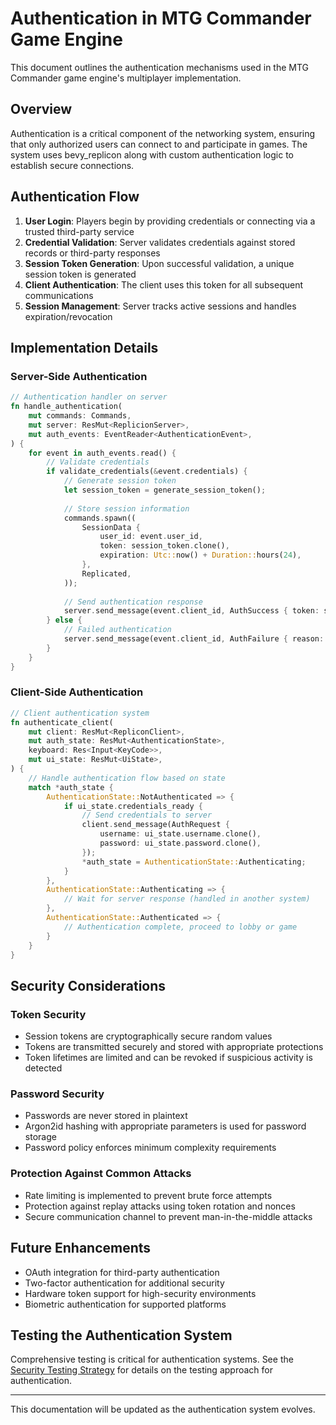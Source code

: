 # Authentication in MTG Commander Game Engine

This document outlines the authentication mechanisms used in the MTG Commander game engine's multiplayer implementation.

## Overview

Authentication is a critical component of the networking system, ensuring that only authorized users can connect to and participate in games. The system uses bevy_replicon along with custom authentication logic to establish secure connections.

## Authentication Flow

1. **User Login**: Players begin by providing credentials or connecting via a trusted third-party service
2. **Credential Validation**: Server validates credentials against stored records or third-party responses
3. **Session Token Generation**: Upon successful validation, a unique session token is generated
4. **Client Authentication**: The client uses this token for all subsequent communications
5. **Session Management**: Server tracks active sessions and handles expiration/revocation

## Implementation Details

### Server-Side Authentication

```rust
// Authentication handler on server
fn handle_authentication(
    mut commands: Commands,
    mut server: ResMut<ReplicionServer>,
    mut auth_events: EventReader<AuthenticationEvent>,
) {
    for event in auth_events.read() {
        // Validate credentials
        if validate_credentials(&event.credentials) {
            // Generate session token
            let session_token = generate_session_token();
            
            // Store session information
            commands.spawn((
                SessionData {
                    user_id: event.user_id,
                    token: session_token.clone(),
                    expiration: Utc::now() + Duration::hours(24),
                },
                Replicated,
            ));
            
            // Send authentication response
            server.send_message(event.client_id, AuthSuccess { token: session_token });
        } else {
            // Failed authentication
            server.send_message(event.client_id, AuthFailure { reason: "Invalid credentials".to_string() });
        }
    }
}
```

### Client-Side Authentication

```rust
// Client authentication system
fn authenticate_client(
    mut client: ResMut<RepliconClient>,
    mut auth_state: ResMut<AuthenticationState>,
    keyboard: Res<Input<KeyCode>>,
    mut ui_state: ResMut<UiState>,
) {
    // Handle authentication flow based on state
    match *auth_state {
        AuthenticationState::NotAuthenticated => {
            if ui_state.credentials_ready {
                // Send credentials to server
                client.send_message(AuthRequest {
                    username: ui_state.username.clone(),
                    password: ui_state.password.clone(),
                });
                *auth_state = AuthenticationState::Authenticating;
            }
        },
        AuthenticationState::Authenticating => {
            // Wait for server response (handled in another system)
        },
        AuthenticationState::Authenticated => {
            // Authentication complete, proceed to lobby or game
        }
    }
}
```

## Security Considerations

### Token Security

- Session tokens are cryptographically secure random values
- Tokens are transmitted securely and stored with appropriate protections
- Token lifetimes are limited and can be revoked if suspicious activity is detected

### Password Security

- Passwords are never stored in plaintext
- Argon2id hashing with appropriate parameters is used for password storage
- Password policy enforces minimum complexity requirements

### Protection Against Common Attacks

- Rate limiting is implemented to prevent brute force attempts
- Protection against replay attacks using token rotation and nonces
- Secure communication channel to prevent man-in-the-middle attacks

## Future Enhancements

- OAuth integration for third-party authentication
- Two-factor authentication for additional security
- Hardware token support for high-security environments
- Biometric authentication for supported platforms

## Testing the Authentication System

Comprehensive testing is critical for authentication systems. See the [Security Testing Strategy](../testing/security/strategy.md) for details on the testing approach for authentication.

---

This documentation will be updated as the authentication system evolves.
